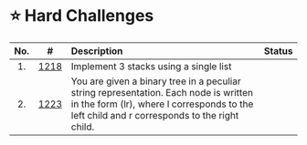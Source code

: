 # **⭐ Hard Challenges**

| No. | #    | Description                     | Status |
|:---: |:---: |:---                             |:---:   |
| 1.|[1218]|Implement 3 stacks using a single list
| 2.|[1223]|You are given a binary tree in a peculiar string representation. Each node is written in the form (lr), where l corresponds to the left child and r corresponds to the right child.

[1218]:https://github.com/anasvemmully/Daily-Coding-Problem/tree/main/Hard/1218
[1223]:https://github.com/anasvemmully/Daily-Coding-Problem/tree/main/Hard/1223